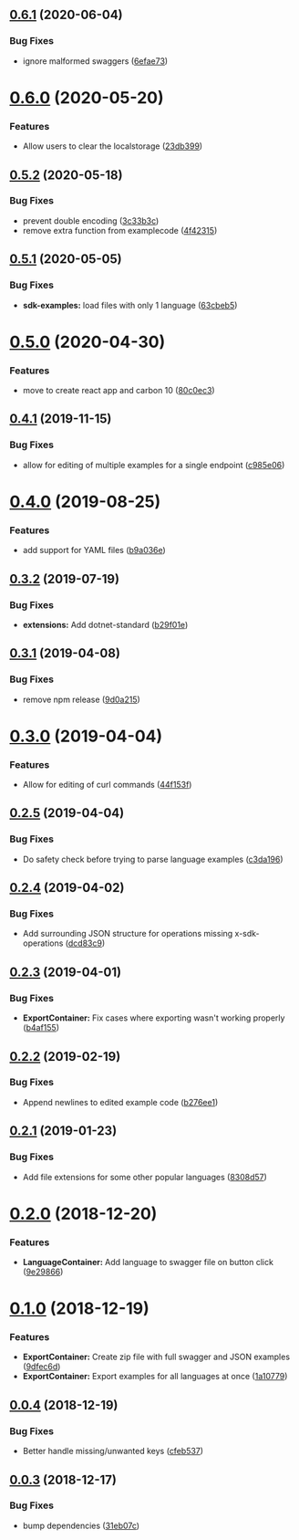 ## [0.6.1](https://github.com/watson-developer-cloud/sdk-example-editor/compare/v0.6.0...v0.6.1) (2020-06-04)


### Bug Fixes

* ignore malformed swaggers ([6efae73](https://github.com/watson-developer-cloud/sdk-example-editor/commit/6efae73ab3c510e78d415d499afab99bca983ee4))

# [0.6.0](https://github.com/watson-developer-cloud/sdk-example-editor/compare/v0.5.2...v0.6.0) (2020-05-20)


### Features

* Allow users to clear the localstorage ([23db399](https://github.com/watson-developer-cloud/sdk-example-editor/commit/23db3993b2da399b76cab340be9fe919cd58c8b9))

## [0.5.2](https://github.com/watson-developer-cloud/sdk-example-editor/compare/v0.5.1...v0.5.2) (2020-05-18)


### Bug Fixes

* prevent double encoding ([3c33b3c](https://github.com/watson-developer-cloud/sdk-example-editor/commit/3c33b3c08d342fae6a97132fe55759cbd614f786))
* remove extra function from examplecode ([4f42315](https://github.com/watson-developer-cloud/sdk-example-editor/commit/4f42315207e42d611917786019820421ce130757))

## [0.5.1](https://github.com/watson-developer-cloud/sdk-example-editor/compare/v0.5.0...v0.5.1) (2020-05-05)


### Bug Fixes

* **sdk-examples:** load files with only 1 language ([63cbeb5](https://github.com/watson-developer-cloud/sdk-example-editor/commit/63cbeb5bd45bf5538668a524bba58097ee1c9936))

# [0.5.0](https://github.com/watson-developer-cloud/sdk-example-editor/compare/v0.4.1...v0.5.0) (2020-04-30)


### Features

* move to create react app and carbon 10 ([80c0ec3](https://github.com/watson-developer-cloud/sdk-example-editor/commit/80c0ec3cbb97d392d48e58fdf19bfdafa58fac4b))

## [0.4.1](https://github.com/watson-developer-cloud/sdk-example-editor/compare/v0.4.0...v0.4.1) (2019-11-15)


### Bug Fixes

* allow for editing of multiple examples for a single endpoint ([c985e06](https://github.com/watson-developer-cloud/sdk-example-editor/commit/c985e06f66d8a1a02f21a0229eed65525e1356a9))

# [0.4.0](https://github.com/watson-developer-cloud/sdk-example-editor/compare/v0.3.2...v0.4.0) (2019-08-25)


### Features

* add support for YAML files ([b9a036e](https://github.com/watson-developer-cloud/sdk-example-editor/commit/b9a036e))

## [0.3.2](https://github.com/watson-developer-cloud/sdk-example-editor/compare/v0.3.1...v0.3.2) (2019-07-19)


### Bug Fixes

* **extensions:** Add dotnet-standard ([b29f01e](https://github.com/watson-developer-cloud/sdk-example-editor/commit/b29f01e))

## [0.3.1](https://github.com/watson-developer-cloud/sdk-example-editor/compare/v0.3.0...v0.3.1) (2019-04-08)


### Bug Fixes

* remove npm release ([9d0a215](https://github.com/watson-developer-cloud/sdk-example-editor/commit/9d0a215))

# [0.3.0](https://github.com/watson-developer-cloud/sdk-example-editor/compare/v0.2.5...v0.3.0) (2019-04-04)


### Features

* Allow for editing of curl commands ([44f153f](https://github.com/watson-developer-cloud/sdk-example-editor/commit/44f153f))

## [0.2.5](https://github.com/watson-developer-cloud/sdk-example-editor/compare/v0.2.4...v0.2.5) (2019-04-04)


### Bug Fixes

* Do safety check before trying to parse language examples ([c3da196](https://github.com/watson-developer-cloud/sdk-example-editor/commit/c3da196))

## [0.2.4](https://github.com/watson-developer-cloud/sdk-example-editor/compare/v0.2.3...v0.2.4) (2019-04-02)


### Bug Fixes

* Add surrounding JSON structure for operations missing x-sdk-operations ([dcd83c9](https://github.com/watson-developer-cloud/sdk-example-editor/commit/dcd83c9))

## [0.2.3](https://github.com/watson-developer-cloud/sdk-example-editor/compare/v0.2.2...v0.2.3) (2019-04-01)


### Bug Fixes

* **ExportContainer:** Fix cases where exporting wasn't working properly ([b4af155](https://github.com/watson-developer-cloud/sdk-example-editor/commit/b4af155))

## [0.2.2](https://github.com/watson-developer-cloud/sdk-example-editor/compare/v0.2.1...v0.2.2) (2019-02-19)


### Bug Fixes

* Append newlines to edited example code ([b276ee1](https://github.com/watson-developer-cloud/sdk-example-editor/commit/b276ee1))

## [0.2.1](https://github.com/watson-developer-cloud/sdk-example-editor/compare/v0.2.0...v0.2.1) (2019-01-23)


### Bug Fixes

* Add file extensions for some other popular languages ([8308d57](https://github.com/watson-developer-cloud/sdk-example-editor/commit/8308d57))

# [0.2.0](https://github.com/watson-developer-cloud/sdk-example-editor/compare/v0.1.0...v0.2.0) (2018-12-20)


### Features

* **LanguageContainer:** Add language to swagger file on button click ([9e29866](https://github.com/watson-developer-cloud/sdk-example-editor/commit/9e29866))

# [0.1.0](https://github.com/watson-developer-cloud/sdk-example-editor/compare/v0.0.4...v0.1.0) (2018-12-19)


### Features

* **ExportContainer:** Create zip file with full swagger and JSON examples ([9dfec6d](https://github.com/watson-developer-cloud/sdk-example-editor/commit/9dfec6d))
* **ExportContainer:** Export examples for all languages at once ([1a10779](https://github.com/watson-developer-cloud/sdk-example-editor/commit/1a10779))

## [0.0.4](https://github.com/watson-developer-cloud/sdk-example-editor/compare/v0.0.3...v0.0.4) (2018-12-19)


### Bug Fixes

* Better handle missing/unwanted keys ([cfeb537](https://github.com/watson-developer-cloud/sdk-example-editor/commit/cfeb537))

## [0.0.3](https://github.com/watson-developer-cloud/sdk-example-editor/compare/v0.0.2...v0.0.3) (2018-12-17)


### Bug Fixes

* bump dependencies ([31eb07c](https://github.com/watson-developer-cloud/sdk-example-editor/commit/31eb07c))
